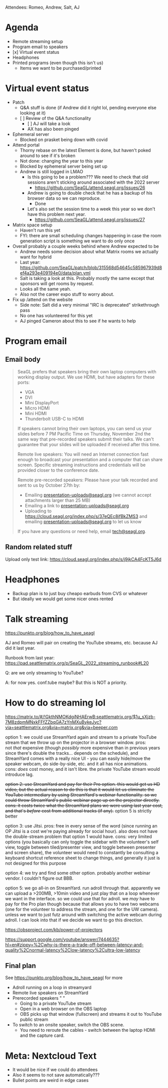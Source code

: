 Attendees: Romeo, Andrew, Salt, AJ

# Agenda

- Remote streaming setup
- Program email to speakers
- \[x\] Virtual event status
- Headphones
- Printed programs (even though this isn't us)
  - Items we want to be purchased/printed

# Virtual event status

- Patch
  - Q&A stuff is done (if Andrew did it right lol, pending everyone else looking at it)
  - \[ \] Review of the Q&A functionality
    - \[ \] AJ will take a look
    - AX has also been pinged
- Ephemeral server
  - Blocked on prasket being down with covid
- Attend portal
  - Thorny rebase on the latest Element is done, but haven't poked around to see if it's broken
  - Not done: changing the year to this year
  - Blocked by ephemeral server being set up
  - Andrew is still logged in LMAO
    - Is this going to be a problem??? We need to check that old sessions aren't sticking around associated with the 2022 server
      - <https://github.com/SeaGL/attend.seagl.org/issues/26>
    - Andrew is going to double check that he has a backup of his browser data so we can reproduce.
      - Done
    - Let's also set the session time to a week this year so we don't have this problem next year.
      - <https://github.com/SeaGL/attend.seagl.org/issues/27>
- Matrix space setup
  - Haven't run this yet
  - FYI: there are small scheduling changes happening in case the room generation script is something we want to do only once
- Overall probably a couple weeks behind where Andrew expected to be
  - Andrew needs some decision about what Matrix rooms we actually want for hybrid
  - Last year: <https://github.com/SeaGL/patch/blob/315568d54645c585967939d8ef4a293e409194e0/data/plan.yml>
  - Salt is taking a look at this. Probably mostly the same except that sponsors will get rooms by request.
  - Looks all the same yeah.
  - Also not the career expo stuff to worry about.
- Fix up /attend on the website
  - Side note: Salt did a very minimal "IRC is deprecated" strikethrough pass
  - No one has volunteered for this yet
  - AJ pinged Cameron about this to see if he wants to help

# Program email

## Email body

> SeaGL prefers that speakers bring their own laptop computers with working display output. We use HDMI, but have adapters for these ports:
>
> - VGA
> - DVI
> - Mini DisplayPort
> - Micro HDMI
> - Mini HDMI
> - Thunderbolt USB-C to HDMI
>
> If speakers cannot bring their own laptops, you can send us your slides before 7 PM Pacific Time on Thursday, November 2nd the same way that pre-recorded speakers submit their talks. We can't guarantee that your slides will be uploaded if received after this time.
>
> Remote live speakers: You will need an Internet connection fast enough to broadcast your presentation and a computer that can share screen. Specific streaming instructions and credentials will be provided closer to the conference date.
>
> Remote pre-recorded speakers: Please have your talk recorded and sent to us by October 27th by:
>
> - Emailing presentation-uploads@seagl.org (we cannot accept attachments larger than 25 MB)
> - Emailing a link to presentation-uploads@seagl.org
> - Uploading to <https://cloud.seagl.org/index.php/s/37eQEc8ifBkZMS3> and emailing presentation-uploads@seagl.org to let us know
>
> If you have any questions or need help, email tech@seagl.org.

## Random related stuff

Upload only test link: <https://cloud.seagl.org/index.php/s/j9jkCA4FcKT5J6d>

# Headphones

- Backup plan is to just buy cheapo earbuds from CVS or whatever
- But ideally we would get some nicer ones rented

# Talk streaming

<https://punkto.org/blog/how_to_have_seagl>

AJ and Romeo will pair on creating the YouTube streams, etc. because AJ did it last year.

Runbook from last year: <https://pad.seattlematrix.org/p/SeaGL_2022_streaming_runbook#L20>

Q: are we only streaming to YouTube?

A: for now yes. conf.tube maybe? But this is NOT a priority.

# How to do streaming lol

<https://matrix.to/#/!GkthNMOKdgiNHAErwB:seattlematrix.org/$1u_sXjzb-7M8zdpmMNxkFFfZZbqGA7zYnMXuBykeJyc?via=seattlematrix.org&via=matrix.org&via=beeper.com>

option 1: we could use StreamYard again and stream to a private YouTube stream that we throw up on the projector in a browser window. pros: not *that* expensive (though *possibly* more expensive than in previous years since there's double the tracks... depends on the schedule), and StreamYard comes with a really nice UI - you can easily hide/move the speaker webcam, do side-by-side, etc. and it all has nice animations. cons: *does* cost money, and it isn't libre. the private YouTube stream would introduce lag.

~~option 2: use StreamYard and pay for their Pro option. this would get us HD video, but the actual reason to do this is that it would let us eliminate the YouTube intermediary by using StreamYard's webinar functionality. so we could throw StreamYard's public webinar page up on the projector directly. cons: it costs twice what the StreamYard plans we were using last year cost, and that's *before* cost from additional tracks (if any).~~ option 5 is strictly better

option 3: use Jitsi. pros: free in every sense of the word (since running an OP Jitsi is a cost we're paying already for social hour). also does not have the double-stream problem that option 1 would have. cons: very limited options (you basically can only toggle the sidebar with the volunteer's self view, toggle between tiled/presenter view, and toggle between presenter and screen share), the volunteer would need to constantly be consulting a keyboard shortcut reference sheet to change things, and generally it just is not designed for this purpose

option 4: we try and find some other option. probably another webinar vendor. I couldn't figure out BBB.

option 5: we go all-in on StreamYard. run adroll through that. apparently we can upload a >200MB, >10min video and just play that on a loop whenever we want in the interface. so we could use that for adroll. we *may* have to pay for the Pro plan though because that allows you to have two webcams (one for the volunteer to address the stream, and one for the UW camera). unless we want to just futz around with switching the active webcam during adroll. I can look into that if we decide we want to go this direction.

<https://obsproject.com/kb/power-of-projectors>

<https://support.google.com/youtube/answer/7444635?hl=en#zippy=%2Cwhy-is-there-a-trade-off-between-latency-and-quality%2Cnormal-latency%2Clow-latency%2Cultra-low-latency>

## Final plan

See <https://punkto.org/blog/how_to_have_seagl> for more

- Adroll running on a loop in streamyard
- Remote live speakers on StreamYard
- Prerecorded speakers " "
  - Going to a private YouTube stream
  - Open in a web browser on the OBS laptop
  - OBS picks up that window (fullscreen) and streams it out to YouTube public stream
- To switch to an onsite speaker, switch the OBS scene.
  - You need to reroute the cables - switch between the laptop HDMI and the capture card.

# Meta: Nextcloud Text

- It would be nice if we could do attendees
- Also it seems to not save automatically???
- Bullet points are weird in edge cases
